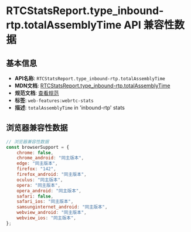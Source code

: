 # RTCStatsReport.type_inbound-rtp.totalAssemblyTime API 兼容性数据

## 基本信息

- **API名称**: `RTCStatsReport.type_inbound-rtp.totalAssemblyTime`
- **MDN文档**: [RTCStatsReport.type_inbound-rtp.totalAssemblyTime](https://developer.mozilla.org/docs/Web/API/RTCInboundRtpStreamStats/totalAssemblyTime)
- **规范文档**: [查看规范](https://w3c.github.io/webrtc-stats/#dom-rtcinboundrtpstreamstats-totalassemblytime)
- **标签**: `web-features:webrtc-stats`
- **描述**: `totalAssemblyTime` in 'inbound-rtp' stats

## 浏览器兼容性数据

```javascript
// 浏览器兼容性数据
const browserSupport = {
    chrome: false,
    chrome_android: "同主版本",
    edge: "同主版本",
    firefox: "142",
    firefox_android: "同主版本",
    oculus: "同主版本",
    opera: "同主版本",
    opera_android: "同主版本",
    safari: false,
    safari_ios: "同主版本",
    samsunginternet_android: "同主版本",
    webview_android: "同主版本",
    webview_ios: "同主版本",
};

```

